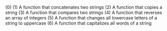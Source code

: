 (0)
(1) A function that concatenates two strings
(2) A function that copies a string
(3) A function that compares two strings
(4) A function that reverses an array of integers
(5) A function that changes all lowercase letters of a string to uppercase
(6) A function that capitalizes all words of a string
